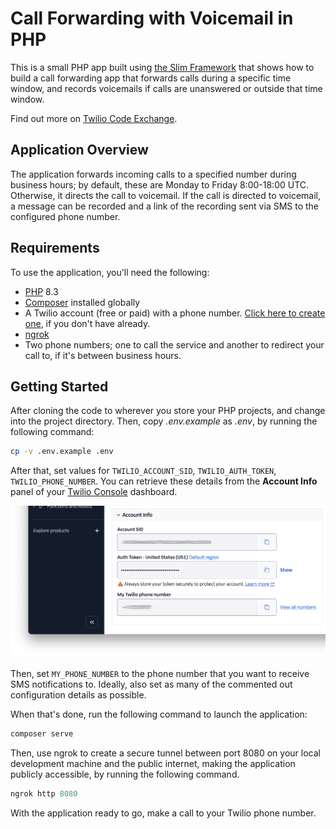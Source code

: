 # Call Forwarding with Voicemail in PHP

This is a small PHP app built using [the Slim Framework][slim-framework-url] that shows how to build a call forwarding app that forwards calls during a specific time window, and records voicemails if calls are unanswered or outside that time window.

Find out more on [Twilio Code Exchange][code-exchange-url].

## Application Overview

The application forwards incoming calls to a specified number during business hours; by default, these are Monday to Friday 8:00-18:00 UTC. Otherwise, it directs the call to voicemail. If the call is directed to voicemail, a message can be recorded and a link of the recording sent via SMS to the configured phone number.

## Requirements

To use the application, you'll need the following:

- [PHP](https://www.php.net) 8.3
- [Composer](https://getcomposer.org/) installed globally
- A Twilio account (free or paid) with a phone number. [Click here to create one](http://www.twilio.com/referral/QlBtVJ), if you don't have already.
- [ngrok](https://ngrok.com/)
- Two phone numbers; one to call the service and another to redirect your call to, if it's between business hours.

## Getting Started

After cloning the code to wherever you store your PHP projects, and change into the project directory.
Then, copy _.env.example_ as _.env_, by running the following command:

```bash
cp -v .env.example .env
```

After that, set values for `TWILIO_ACCOUNT_SID`, `TWILIO_AUTH_TOKEN`, `TWILIO_PHONE_NUMBER`.
You can retrieve these details from the **Account Info** panel of your [Twilio Console](https://console.twilio.com/) dashboard.

![A screenshot of the Account Info panel in the Twilio Console dashboard. It shows three fields: Account SID, Auth Token, and "My Twilio phone number", where Account SID and "My Twilio phone number" are redacted.](docs/images/twilio-console-account-info-panel.png)

Then, set `MY_PHONE_NUMBER` to the phone number that you want to receive SMS notifications to.
Ideally, also set as many of the commented out configuration details as possible.

When that's done, run the following command to launch the application:

```php
composer serve
```

Then, use ngrok to create a secure tunnel between port 8080 on your local development machine and the public internet, making the application publicly accessible, by running the following command.

```php
ngrok http 8080
```

With the application ready to go, make a call to your Twilio phone number.

[slim-framework-url]: https://www.slimframework.com/
[code-exchange-url]: https://www.twilio.com/code-exchange/call-forwarding-voicemail
[twilio-dev-phone-url]: https://www.twilio.com/docs/labs/dev-phone